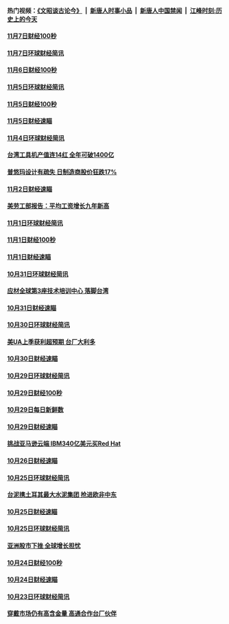 #### 热门视频：[《文昭谈古论今》](https://github.com/gfw-breaker/wenzhao/blob/master/README.md?t=11081533) &nbsp;|&nbsp; [新唐人时事小品](https://github.com/gfw-breaker/ntdtv-comedy/blob/master/README.md?t=11081533) &nbsp;|&nbsp; [新唐人中国禁闻](https://github.com/gfw-breaker/ntdtv-news/blob/master/README.md?t=11081533) &nbsp;|&nbsp; [江峰时刻:历史上的今天](https://github.com/gfw-breaker/today-in-history/blob/master/README.md?t=11081533) 

#### [11月7日财经100秒](../pages/news208/a1398546.md?t=11081533) 

#### [11月7日环球财经简讯](../pages/news208/a1398431.md?t=11081533) 

#### [11月6日财经100秒](../pages/news208/a1398407.md?t=11081533) 

#### [11月5日环球财经简讯](../pages/news208/a1398262.md?t=11081533) 

#### [11月5日财经100秒](../pages/news208/a1398249.md?t=11081533) 

#### [11月5日财经速瞄](../pages/news208/a1398159.md?t=11081533) 

#### [11月4日环球财经简讯](../pages/news208/a1398126.md?t=11081533) 

#### [台湾工具机产值连14红 全年可破1400亿](../pages/news208/a1398100.md?t=11081533) 

#### [普悠玛设计有疏失 日制造商股价狂跌17%](../pages/news208/a1398015.md?t=11081533) 

#### [11月2日财经速瞄](../pages/news208/a1397864.md?t=11081533) 

#### [美劳工部报告：平均工资增长九年新高](../pages/news208/a1397816.md?t=11081533) 

#### [11月1日环球财经简讯](../pages/news208/a1397814.md?t=11081533) 

#### [11月1日财经100秒](../pages/news208/a1397785.md?t=11081533) 

#### [11月1日财经速瞄](../pages/news208/a1397712.md?t=11081533) 

#### [10月31日环球财经简讯](../pages/news208/a1397656.md?t=11081533) 

#### [应材全球第3座技术培训中心 落脚台湾](../pages/news208/a1397640.md?t=11081533) 

#### [10月31日财经速瞄](../pages/news208/a1397568.md?t=11081533) 

#### [10月30日环球财经简讯](../pages/news208/a1397518.md?t=11081533) 

#### [美UA上季获利超预期 台厂大利多](../pages/news208/a1397486.md?t=11081533) 

#### [10月30日财经速瞄](../pages/news208/a1397400.md?t=11081533) 

#### [10月29日环球财经简讯](../pages/news208/a1397356.md?t=11081533) 

#### [10月29日财经100秒](../pages/news208/a1397325.md?t=11081533) 

#### [10月29日每日新鲜数](../pages/news208/a1397258.md?t=11081533) 

#### [10月29日财经速瞄](../pages/news208/a1397251.md?t=11081533) 

#### [挑战亚马逊云端 IBM340亿美元买Red Hat](../pages/news208/a1397170.md?t=11081533) 

#### [10月26日财经速瞄](../pages/news208/a1396948.md?t=11081533) 

#### [10月25日环球财经简讯](../pages/news208/a1396909.md?t=11081533) 

#### [台泥携土耳其最大水泥集团 抢进欧非中东](../pages/news208/a1396899.md?t=11081533) 

#### [10月25日财经速瞄](../pages/news208/a1396828.md?t=11081533) 

#### [10月25日环球财经简讯](../pages/news208/a1396771.md?t=11081533) 

#### [亚洲股市下挫 全球增长担忧](../pages/news208/a1396757.md?t=11081533) 

#### [10月24日财经100秒](../pages/news208/a1396750.md?t=11081533) 

#### [10月24日财经速瞄](../pages/news208/a1396676.md?t=11081533) 

#### [10月23日环球财经简讯](../pages/news208/a1396638.md?t=11081533) 

#### [穿戴市场仍有高含金量 高通合作台厂伙伴](../pages/news208/a1396618.md?t=11081533) 

